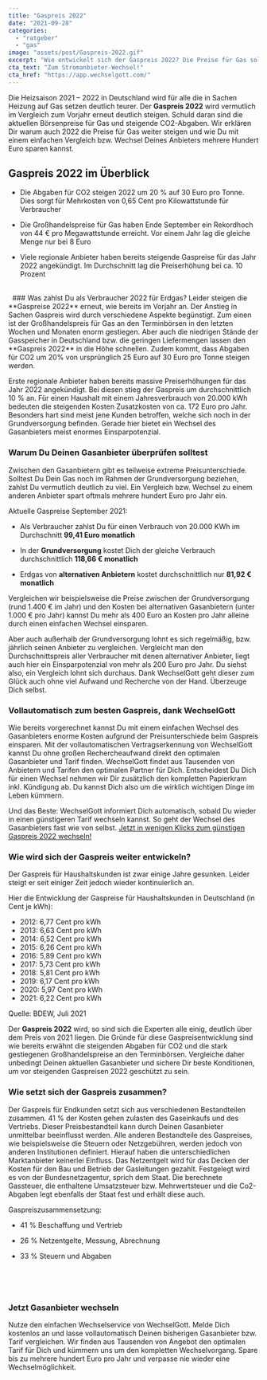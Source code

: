 ```yaml
---
title: "Gaspreis 2022"
date: "2021-09-28"
categories: 
  - "ratgeber"
  - "gas"
image: "assets/post/Gaspreis-2022.gif"
excerpt: "Wie entwickelt sich der Gaspreis 2022? Die Preise für Gas sollen auch 2022 erneut steigen. Wir verraten Dir wie Du trotz steigender Gaspreise, Deine Kosten für Gas einfach senken kannst. Erfahre hier alles zum Thema Gaspreisentwicklung."
cta_text: "Zum Stromanbieter-Wechsel!"
cta_href: "https://app.wechselgott.com/"
---
```


Die Heizsaison 2021 – 2022 in Deutschland wird für alle die in Sachen Heizung auf Gas setzen deutlich teurer. Der **Gaspreis 2022** wird vermutlich im Vergleich zum Vorjahr erneut deutlich steigen. Schuld daran sind die aktuellen Börsenpreise für Gas und steigende CO2-Abgaben. Wir erklären Dir warum auch 2022 die Preise für Gas weiter steigen und wie Du mit einem einfachen Vergleich bzw. Wechsel Deines Anbieters mehrere Hundert Euro sparen kannst. 

## Gaspreis 2022 im Überblick 

- Die Abgaben für CO2 steigen 2022 um 20 % auf 30 Euro pro Tonne. Dies sorgt für Mehrkosten von 0,65 Cent pro Kilowattstunde für Verbraucher

- Die Großhandelspreise für Gas haben Ende September ein Rekordhoch von 44 € pro Megawattstunde erreicht. Vor einem Jahr lag die gleiche Menge nur bei 8 Euro 

- Viele regionale Anbieter haben bereits steigende Gaspreise für das Jahr 2022 angekündigt. Im Durchschnitt lag die Preiserhöhung bei ca. 10 Prozent


<br>
 
### Was zahlst Du als Verbraucher 2022 für Erdgas? 
Leider steigen die **Gaspreise 2022** erneut, wie bereits im Vorjahr an. Der Anstieg in Sachen Gaspreis wird durch verschiedene Aspekte begünstigt. Zum einen ist der Großhandelspreis für Gas an den Terminbörsen in den letzten Wochen und Monaten enorm gestiegen. Aber auch die niedrigen Stände der Gasspeicher in Deutschland bzw. die geringen Liefermengen lassen den **Gaspreis 2022** in die Höhe schnellen. Zudem kommt, dass Abgaben für CO2 um 20% von ursprünglich 25 Euro auf 30 Euro pro Tonne steigen werden. 
 
Erste regionale Anbieter haben bereits massive Preiserhöhungen für das Jahr 2022 angekündigt. Bei diesen stieg der Gaspreis um durchschnittlich 10 % an. Für einen Haushalt mit einem Jahresverbrauch von 20.000 kWh bedeuten die steigenden Kosten Zusatzkosten von ca. 172 Euro pro Jahr. Besonders hart sind meist jene Kunden betroffen, welche sich noch in der Grundversorgung befinden. Gerade hier bietet ein Wechsel des Gasanbieters meist enormes Einsparpotenzial. 

### Warum Du Deinen Gasanbieter überprüfen solltest  
Zwischen den Gasanbietern gibt es teilweise extreme Preisunterschiede. Solltest Du Dein Gas noch im Rahmen der Grundversorgung beziehen, zahlst Du vermutlich deutlich zu viel. Ein Vergleich bzw. Wechsel zu einem anderen Anbieter spart oftmals mehrere hundert Euro pro Jahr ein. 

Aktuelle Gaspreise September 2021:

- Als Verbraucher zahlst Du für einen Verbrauch von 20.000 KWh im Durchschnitt **99,41 Euro monatlich**

- In der **Grundversorgung** kostet Dich der gleiche Verbrauch durchschnittlich **118,66 € monatlich** 

- Erdgas von **alternativen Anbietern** kostet durchschnittlich nur **81,92 € monatlich**

Vergleichen wir beispielsweise die Preise zwischen der Grundversorgung (rund 1.400 € im Jahr) und den Kosten bei alternativen Gasanbietern (unter 1.000 € pro Jahr) kannst Du mehr als 400 Euro an Kosten pro Jahr alleine durch einen einfachen Wechsel einsparen. 

Aber auch außerhalb der Grundversorgung lohnt es sich regelmäßig, bzw. jährlich seinen Anbieter zu vergleichen. Vergleicht man den Durchschnittspreis aller Verbraucher mit denen alternativer Anbieter, liegt auch hier ein Einsparpotenzial von mehr als 200 Euro pro Jahr. Du siehst also, ein Vergleich lohnt sich durchaus. Dank WechselGott geht dieser zum Glück auch ohne viel Aufwand und Recherche von der Hand. Überzeuge Dich selbst. 

### Vollautomatisch zum besten Gaspreis, dank WechselGott 
Wie bereits vorgerechnet kannst Du mit einem einfachen Wechsel des Gasanbieters enorme Kosten aufgrund der Preisunterschiede beim Gaspreis einsparen. Mit der vollautomatischen Vertragserkennung von WechselGott kannst Du ohne großen Rechercheaufwand direkt den optimalen Gasanbieter und Tarif finden. WechselGott findet aus Tausenden von Anbietern und Tarifen den optimalen Partner für Dich. Entscheidest Du Dich für einen Wechsel nehmen wir Dir zusätzlich den kompletten Papierkram inkl. Kündigung ab. Du kannst Dich also um die wirklich wichtigen Dinge im Leben kümmern. 

Und das Beste: WechselGott informiert Dich automatisch, sobald Du wieder in einen günstigeren Tarif wechseln kannst. So geht der Wechsel des Gasanbieters fast wie von selbst. 
[Jetzt in wenigen Klicks zum günstigen Gaspreis 2022 wechseln!](https://app.wechselgott.com/)

### Wie wird sich der Gaspreis weiter entwickeln?  
Der Gaspreis für Haushaltskunden ist zwar einige Jahre gesunken. Leider steigt er seit einiger Zeit jedoch wieder kontinuierlich an. 

Hier die Entwicklung der Gaspreise für Haushaltskunden in Deutschland (in Cent je kWh):

- 2012: 6,77 Cent pro kWh 
- 2013: 6,63 Cent pro kWh 
- 2014: 6,52 Cent pro kWh 
- 2015: 6,26 Cent pro kWh 
- 2016: 5,89 Cent pro kWh 
- 2017: 5,73 Cent pro kWh 
- 2018: 5,81 Cent pro kWh 
- 2019: 6,17 Cent pro kWh 
- 2020: 5,97 Cent pro kWh  
- 2021: 6,22 Cent pro kWh 

Quelle: BDEW, Juli 2021 

Der **Gaspreis 2022** wird, so sind sich die Experten alle einig, deutlich über dem Preis von 2021 liegen. Die Gründe für diese Gaspreisentwicklung sind wie bereits erwähnt die steigenden Abgaben für CO2 und die stark gestiegenen Großhandelspreise an den Terminbörsen. Vergleiche daher unbedingt Deinen aktuellen Gasanbieter und sichere Dir beste Konditionen, um vor steigenden Gaspreisen 2022 geschützt zu sein. 

### Wie setzt sich der Gaspreis zusammen? 
Der Gaspreis für Endkunden setzt sich aus verschiedenen Bestandteilen zusammen. 41 % der Kosten gehen zulasten des Gaseinkaufs und des Vertriebs. Dieser Preisbestandteil kann durch Deinen Gasanbieter unmittelbar beeinflusst werden. Alle anderen Bestandteile des Gaspreises, wie beispielsweise die Steuern oder Netzgebühren, werden jedoch von anderen Institutionen definiert. Hierauf haben die unterschiedlichen Marktanbieter keinerlei Einfluss. Das Netzentgelt wird für das Decken der Kosten für den Bau und Betrieb der Gasleitungen gezahlt. Festgelegt wird es von der Bundesnetzagentur, sprich dem Staat. Die berechnete Gassteuer, die enthaltene Umsatzsteuer bzw. Mehrwertsteuer und die Co2-Abgaben legt ebenfalls der Staat fest und erhält diese auch.  

Gaspreiszusammensetzung:

- 41 % Beschaffung und Vertrieb 

- 26 % Netzentgelte, Messung, Abrechnung  

- 33 % Steuern und Abgaben 

<br>

 
### Jetzt Gasanbieter wechseln 
Nutze den einfachen Wechselservice von WechselGott. Melde Dich kostenlos an und lasse vollautomatisch Deinen bisherigen Gasanbieter bzw. Tarif vergleichen. Wir finden aus Tausenden von Angebot den optimalen Tarif für Dich und kümmern uns um den kompletten Wechselvorgang. Spare bis zu mehrere hundert Euro pro Jahr und verpasse nie wieder eine Wechselmöglichkeit. 
